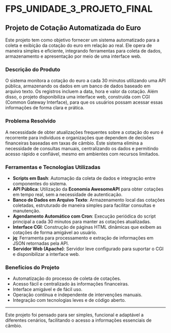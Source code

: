 # FPS_UNIDADE_3_PROJETO_FINAL

## Projeto de Cotação Automatizada do Euro

Este projeto tem como objetivo fornecer um sistema automatizado para a coleta e exibição da cotação do euro em relação ao real. Ele opera de maneira simples e eficiente, integrando ferramentas para coleta de dados, armazenamento e apresentação por meio de uma interface web.

### Descrição do Produto

O sistema monitora a cotação do euro a cada 30 minutos utilizando uma API pública, armazenando os dados em um banco de dados baseado em arquivo texto. Os registros incluem a data, hora e valor da cotação. Além disso, o projeto disponibiliza uma interface web, construída com CGI (Common Gateway Interface), para que os usuários possam acessar essas informações de forma clara e prática.

### Problema Resolvido

A necessidade de obter atualizações frequentes sobre a cotação do euro é recorrente para indivíduos e organizações que dependem de decisões financeiras baseadas em taxas de câmbio. Este sistema elimina a necessidade de consultas manuais, centralizando os dados e permitindo acesso rápido e confiável, mesmo em ambientes com recursos limitados.

### Ferramentas e Tecnologias Utilizadas

- **Scripts em Bash**: Automação da coleta de dados e integração entre componentes do sistema.
- **API Pública**: Utilização da **Economia AwesomeAPI** para obter cotações em tempo real, sem a necessidade de autenticação.
- **Banco de Dados em Arquivo Texto**: Armazenamento local das cotações coletadas, estruturado de maneira simples para facilitar consultas e manutenção.
- **Agendamento Automático com Cron**: Execução periódica do script principal a cada 30 minutos para manter as cotações atualizadas.
- **Interface CGI**: Construção de páginas HTML dinâmicas que exibem as cotações de forma amigável ao usuário.
- **jq**: Ferramenta para processamento e extração de informações em JSON retornadas pela API.
- **Servidor Web (Apache)**: Servidor leve configurado para suportar o CGI e disponibilizar a interface web.

### Benefícios do Projeto

- Automatização do processo de coleta de cotações.
- Acesso fácil e centralizado às informações financeiras.
- Interface amigável e de fácil uso.
- Operação contínua e independente de intervenções manuais.
- Integração com tecnologias leves e de código aberto.

---

Este projeto foi pensado para ser simples, funcional e adaptável a diferentes cenários, facilitando o acesso a informações essenciais de câmbio.
